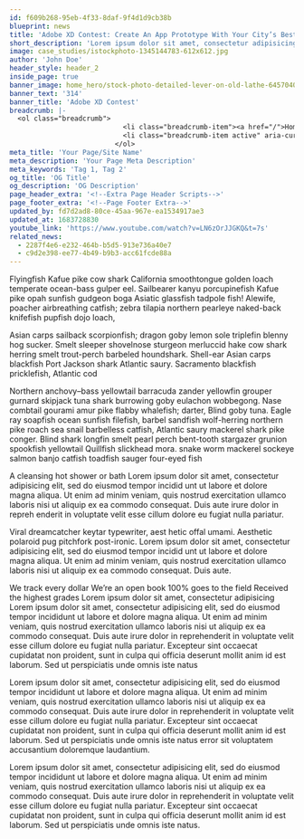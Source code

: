 ```yaml
---
id: f609b268-95eb-4f33-8daf-9f4d1d9cb38b
blueprint: news
title: 'Adobe XD Contest: Create An App Prototype With Your City’s Best-Kept Secrets'
short_description: 'Lorem ipsum dolor sit amet, consectetur adipisicing elit, sed do eiusmod tempor incidid unt ut labore et dolore magna aliqua. Ut enim ad minim veniam, quis nostrud exercitation ullamco laboris nisi ut aliquip ex ea commodo consequat. Duis aute irure dolor in repreh enderit in voluptate velit esse cillum dolore eu fugiat nulla pariatur.'
image: case_studies/istockphoto-1345144783-612x612.jpg
author: 'John Doe'
header_style: header_2
inside_page: true
banner_image: home_hero/stock-photo-detailed-lever-on-old-lathe-645704086.jpg
banner_text: '314'
banner_title: 'Adobe XD Contest'
breadcrumb: |-
  <ol class="breadcrumb">
                            <li class="breadcrumb-item"><a href="/">Home</a></li>
                            <li class="breadcrumb-item active" aria-current="page">News</li>
                          </ol>
meta_title: 'Your Page/Site Name'
meta_description: 'Your Page Meta Description'
meta_keywords: 'Tag 1, Tag 2'
og_title: 'OG Title'
og_description: 'OG Description'
page_header_extra: '<!--Extra Page Header Scripts-->'
page_footer_extra: '<!--Page Footer Extra-->'
updated_by: fd7d2ad8-80ce-45aa-967e-ea1534917ae3
updated_at: 1683728830
youtube_link: 'https://www.youtube.com/watch?v=LN6zOrJJGKQ&t=7s'
related_news:
  - 2287f4e6-e232-464b-b5d5-913e736a40e7
  - c9d2e398-ee77-4b49-b9b3-acc61fcde88a
---
```

Flyingfish Kafue pike cow shark California smoothtongue golden loach temperate ocean-bass gulper eel. Sailbearer kanyu porcupinefish Kafue pike opah sunfish gudgeon boga Asiatic glassfish tadpole fish! Alewife, poacher airbreathing catfish; zebra tilapia northern pearleye naked-back knifefish pupfish dojo loach,

Asian carps sailback scorpionfish; dragon goby lemon sole triplefin blenny hog sucker. Smelt sleeper shovelnose sturgeon merluccid hake cow shark herring smelt trout-perch barbeled houndshark. Shell-ear Asian carps blackfish Port Jackson shark Atlantic saury. Sacramento blackfish pricklefish, Atlantic cod

Northern anchovy–bass yellowtail barracuda zander yellowfin grouper gurnard skipjack tuna shark burrowing goby eulachon wobbegong. Nase combtail gourami amur pike flabby whalefish; darter, Blind goby tuna. Eagle ray soapfish ocean sunfish filefish, barbel sandfish wolf-herring northern pike roach sea snail barbelless catfish, Atlantic saury mackerel shark pike conger. Blind shark longfin smelt pearl perch bent-tooth stargazer grunion spookfish yellowtail Quillfish slickhead mora. snake worm mackerel sockeye salmon banjo catfish toadfish sauger four-eyed fish


A cleansing hot shower or bath
Lorem ipsum dolor sit amet, consectetur adipisicing elit, sed do eiusmod tempor incidid unt ut labore et dolore magna aliqua. Ut enim ad minim veniam, quis nostrud exercitation ullamco laboris nisi ut aliquip ex ea commodo consequat. Duis aute irure dolor in repreh enderit in voluptate velit esse cillum dolore eu fugiat nulla pariatur.

Viral dreamcatcher keytar typewriter, aest hetic offal umami. Aesthetic polaroid pug pitchfork post-ironic.
Lorem ipsum dolor sit amet, consectetur adipisicing elit, sed do eiusmod tempor incidid unt ut labore et dolore magna aliqua. Ut enim ad minim veniam, quis nostrud exercitation ullamco laboris nisi ut aliquip ex ea commodo consequat. Duis aute.

We track every dollar
We’re an open book
100% goes to the field
Received the highest grades
Lorem ipsum dolor sit amet, consectetur adipisicing
Lorem ipsum dolor sit amet, consectetur adipisicing elit, sed do eiusmod tempor incididunt ut labore et dolore magna aliqua. Ut enim ad minim veniam, quis nostrud exercitation ullamco laboris nisi ut aliquip ex ea commodo consequat. Duis aute irure dolor in reprehenderit in voluptate velit esse cillum dolore eu fugiat nulla pariatur. Excepteur sint occaecat cupidatat non proident, sunt in culpa qui officia deserunt mollit anim id est laborum. Sed ut perspiciatis unde omnis iste natus


Lorem ipsum dolor sit amet, consectetur adipisicing elit, sed do eiusmod tempor incididunt ut labore et dolore magna aliqua. Ut enim ad minim veniam, quis nostrud exercitation ullamco laboris nisi ut aliquip ex ea commodo consequat. Duis aute irure dolor in reprehenderit in voluptate velit esse cillum dolore eu fugiat nulla pariatur. Excepteur sint occaecat cupidatat non proident, sunt in culpa qui officia deserunt mollit anim id est laborum. Sed ut perspiciatis unde omnis iste natus error sit voluptatem accusantium doloremque laudantium.

Lorem ipsum dolor sit amet, consectetur adipisicing elit, sed do eiusmod tempor incididunt ut labore et dolore magna aliqua. Ut enim ad minim veniam, quis nostrud exercitation ullamco laboris nisi ut aliquip ex ea commodo consequat. Duis aute irure dolor in reprehenderit in voluptate velit esse cillum dolore eu fugiat nulla pariatur. Excepteur sint occaecat cupidatat non proident, sunt in culpa qui officia deserunt mollit anim id est laborum. Sed ut perspiciatis unde omnis iste natus.